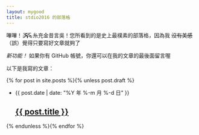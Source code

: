 ```yaml
---
layout: mygood
title: stdio2016 的部落格
---
```

嗶嗶！<span style="display:inline-block; transform:scalex(2); margin-left:0.5em; margin-right:0.5em;">系</span>糸充金昔言吳！您所看到的是史上最樸素的部落格，因為我 ~~沒有美感~~（誤）覺得只要寫好文章就夠了

*新功能！* 如果你有 GitHub 帳號，你還可以在我的文章的最後面留言喔

以下是我寫的文章：

{% for post in site.posts %}{% unless post.draft %}
- <span class="post-meta">{{ post.date | date: "%Y 年 %-m 月 %-d 日" }}</span>
  <h2 class="post-title"><a href="{{ post.url | prepend: site.baseurl }}">{{ post.title }}</a></h2>
{% endunless %}{% endfor %}
